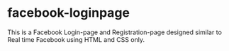 # facebook-loginpage
This is a Facebook Login-page and Registration-page designed similar to Real time Facebook using HTML and CSS only.   
